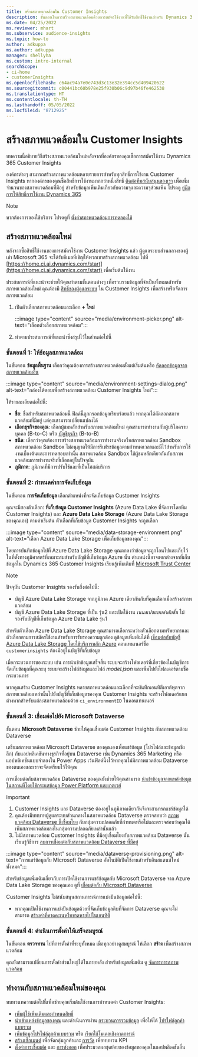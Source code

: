 ```yaml
---
title: สร้างสภาพแวดล้อมใน Customer Insights
description: ขั้นตอนในการสร้างสภาพแวดล้อมด้วยการสมัครใช้งานที่ได้รับสิทธิ์ใช้งานสำหรับ Dynamics 365 Customer Insights
ms.date: 04/25/2022
ms.reviewer: mhart
ms.subservice: audience-insights
ms.topic: how-to
author: adkuppa
ms.author: adkuppa
manager: shellyha
ms.custom: intro-internal
searchScope:
- ci-home
- customerInsights
ms.openlocfilehash: c64ac94a7e0e743d3c13e32e394cc5d409420622
ms.sourcegitcommit: c00441bc60b978e25f930b06c9d97b46fe462538
ms.translationtype: HT
ms.contentlocale: th-TH
ms.lasthandoff: 05/05/2022
ms.locfileid: "8712925"
---
```

# <a name="create-an-environment-in-customer-insights"></a>สร้างสภาพแวดล้อมใน Customer Insights

บทความนี้อธิบายวิธีสร้างสภาพแวดล้อมใหม่หลังจากที่องค์กรของคุณซื้อการสมัครใช้งาน Dynamics 365 Customer Insights 

องค์กรต่างๆ สามารถสร้างสภาพแวดล้อมหลายรายการสำหรับทุกสิทธิ์การใช้งาน Customer Insights หากองค์กรของคุณซื้อสิทธิ์การใช้งานมากกว่าหนึ่งสิทธิ์ [ติดต่อทีมสนับสนุนของเรา](https://go.microsoft.com/fwlink/?linkid=2079641) เพื่อเพิ่มจำนวนของสภาพแวดล้อมที่มีอยู่ สำหรับข้อมูลเพิ่มเติมเกี่ยวกับความจุและความจุส่วนเพิ่ม โปรดดู [คู่มือการให้สิทธิ์การใช้งาน Dynamics 365](https://go.microsoft.com/fwlink/?LinkId=866544)

> [!NOTE]
> หากต้องการลองใช้บริการ โปรดดูที่ [ตั้งค่าสภาพแวดล้อมการทดลองใช้](trial-signup.md)

## <a name="create-a-new-environment"></a>สร้างสภาพแวดล้อมใหม่

หลังจากซื้อสิทธิ์ใช้งานของการสมัครใช้งาน Customer Insights แล้ว ผู้ดูแลระบบส่วนกลางของผู้เช่า Microsoft 365 จะได้รับอีเมลที่เชิญให้พวกเขาสร้างสภาพแวดล้อม ไปที่ [https://home.ci.ai.dynamics.com/start](https://home.ci.ai.dynamics.com/start) เพื่อเริ่มต้นใช้งาน 

ประสบการณ์ที่แนะนำจะช่วยให้คุณทำตามขั้นตอนต่างๆ เพื่อรวบรวมข้อมูลที่จำเป็นทั้งหมดสำหรับสภาพแวดล้อมใหม่ คุณต้องมี [สิทธิ์ของผู้ดูแลระบบ](permissions.md) ใน Customer Insights เพื่อสร้างหรือจัดการสภาพแวดล้อม

1. เปิดตัวเลือกสภาพแวดล้อมและเลือก **+ ใหม่**
  
   :::image type="content" source="media/environment-picker.png" alt-text="เลือกตัวเลือกสภาพแวดล้อม":::

1. ทำตามประสบการณ์ที่แนะนำซึ่งสรุปไว้ในส่วนต่อไปนี้

### <a name="step-1-provide-environment-information"></a>ขั้นตอนที่ 1: ให้ข้อมูลสภาพแวดล้อม

ในขั้นตอน **ข้อมูลพื้นฐาน** เลือกว่าคุณต้องการสร้างสภาพแวดล้อมตั้งแต่เริ่มต้นหรือ [คัดลอกข้อมูลจากสภาพแวดล้อมอื่น](manage-environments.md#copy-the-environment-configuration)

   :::image type="content" source="media/environment-settings-dialog.png" alt-text="กล่องโต้ตอบเพื่อสร้างสภาพแวดล้อม Customer Insights ใหม่":::

ให้รายละเอียดต่อไปนี้:
   - **ชื่อ**: ชื่อสำหรับสภาพแวดล้อมนี้ ฟิลด์นี้ถูกกรอกข้อมูลเรียบร้อยแล้ว หากคุณได้คัดลอกสภาพแวดล้อมที่มีอยู่ แต่คุณสามารถเปลี่ยนแปลงได้
   - **เลือกธุรกิจของคุณ**: เลือกผู้ชมหลักสำหรับสภาพแวดล้อมใหม่ คุณสามารถทำงานกับผู้บริโภครายบุคคล (B-to-C) หรือ [บัญชีธุรกิจ](work-with-business-accounts.md) (B-to-B)
   - **ชนิด**: เลือกว่าคุณต้องการสร้างสภาพแวดล้อมการทำงานจริงหรือสภาพแวดล้อม Sandbox สภาพแวดล้อม Sandbox ไม่อนุญาตให้มีการรีเฟรชข้อมูลตามกำหนดเวลาและมีไว้สำหรับการใช้งานเบื้องต้นและการทดสอบเท่านั้น สภาพแวดล้อม Sandbox ใช้ผู้ชมหลักเดียวกันกับสภาพแวดล้อมการทำงานจริงที่เลือกอยู่ในปัจจุบัน
   - **ภูมิภาค**: ภูมิภาคที่มีการปรับใช้และที่เป็นโฮสต์บริการ

### <a name="step-2-configure-data-storage"></a>ขั้นตอนที่ 2: กำหนดค่าการจัดเก็บข้อมูล

ในขั้นตอน **การจัดเก็บข้อมูล** เลือกตำแหน่งที่จะจัดเก็บข้อมูล Customer Insights

คุณจะมีสองตัวเลือก: **ที่เก็บข้อมูล Customer Insights** (Azure Data Lake ที่จัดการโดยทีม Customer Insights) และ **Azure Data Lake Storage** (Azure Data Lake Storage ของคุณเอง) ตามค่าเริ่มต้น ตัวเลือกที่เก็บข้อมูล Customer Insights จะถูกเลือก

:::image type="content" source="media/data-storage-environment.png" alt-text="เลือก Azure Data Lake Storage เพื่อเก็บข้อมูลของคุณ":::

โดยการบันทึกข้อมูลไปที่ Azure Data Lake Storage คุณตกลงว่าข้อมูลจะถูกโอนไปและเก็บไว้ในที่ตั้งทางภูมิศาสตร์ที่เหมาะสมสำหรับบัญชีที่เก็บข้อมูล Azure นั้น ตำแหน่งนี้อาจแตกต่างจากที่เก็บข้อมูลใน Dynamics 365 Customer Insights เรียนรู้เพิ่มเติมที่ [Microsoft Trust Center](https://www.microsoft.com/trust-center)

> [!NOTE]
> ปัจจุบัน Customer Insights รองรับสิ่งต่อไปนี้:  
> - บัญชี Azure Data Lake Storage จากภูมิภาค Azure เดียวกันกับที่คุณเลือกเมื่อสร้างสภาพแวดล้อม
> - บัญชี Azure Data Lake Storage ที่เป็น รุ่น2 และเปิดใช้งาน *เนมสเปซแบบลำดับชั้น* ไม่รองรับบัญชีที่เก็บข้อมูล Azure Data Lake รุ่น1

สำหรับตัวเลือก Azure Data Lake Storage คุณสามารถเลือกระหว่างตัวเลือกตามทรัพยากรและตัวเลือกตามการสมัครใช้งานสำหรับการรับรองความถูกต้อง ดูข้อมูลเพิ่มเติมได้ที่ [เชื่อมต่อกับบัญชี Azure Data Lake Storage โดยใช้บริการหลัก Azure](connect-service-principal.md) คอนเทนเนอร์ชื่อ `customerinsights` ต้องมีอยู่ในบัญชีที่เก็บข้อมูล

เมื่อกระบวนการของระบบ เช่น การนำเข้าข้อมูลเสร็จสิ้น ระบบจะสร้างโฟลเดอร์ที่เกี่ยวข้องในบัญชีการจัดเก็บข้อมูลที่คุณระบุ ระบบจะสร้างไฟล์ข้อมูลและไฟล์ *model.json* และเพิ่มไปยังโฟลเดอร์ตามชื่อกระบวนการ

หากคุณสร้าง Customer Insights หลายสภาพแวดล้อมและเลือกที่จะบันทึกเอนทิตีเอาต์พุตจากสภาพแวดล้อมเหล่านั้นไปยังบัญชีที่เก็บข้อมูลของคุณ Customer Insights จะสร้างโฟลเดอร์แยกต่างหากสำหรับแต่ละสภาพแวดล้อมด้วย `ci_environmentID` ในคอนเทนเนอร์

### <a name="step-3-connect-to-microsoft-dataverse"></a>ขั้นตอนที่ 3: เชื่อมต่อไปยัง Microsoft Dataverse
   
ขั้นตอน **Microsoft Dataverse** ช่วยให้คุณเชื่อมต่อ Customer Insights กับสภาพแวดล้อม Dataverse

เตรียมสภาพแวดล้อม Microsoft Dataverse ของคุณเองเพื่อแชร์ข้อมูล (โปรไฟล์และข้อมูลเชิงลึก) กับแอปพลิเคชันทางธุรกิจที่อยู่บน Dataverse เช่น Dynamics 365 Marketing หรือแอปพลิเคชันแบบจำลองใน Power Apps เว้นฟิลด์นี้งไว้หากคุณไม่มีสภาพแวดล้อม Dataverse ของตนเองและเราจะจัดเตรียมไว้ให้คุณ

การเชื่อมต่อกับสภาพแวดล้อม Dataverse ของคุณยังช่วยให้คุณสามารถ [นำเข้าข้อมูลจากแหล่งข้อมูลในสถานที่โดยใช้กระแสข้อมูล Power Platform และเกตเวย์](data-sources.md#add-data-from-on-premises-data-sources)

> [!IMPORTANT]
> 1. Customer Insights และ Dataverse ต้องอยู่ในภูมิภาคเดียวกันจึงจะสามารถแชร์ข้อมูลได้
> 1. คุณต้องมีบทบาทผู้ดูแลระบบส่วนกลางในสภาพแวดล้อม Dataverse ตรวจสอบว่า [สภาพแวดล้อม Dataverse นี้เชื่อมโยง](/power-platform/admin/control-user-access#associate-a-security-group-with-a-dataverse-environment) กับกลุ่มความปลอดภัยที่กำหนดหรือไม่และตรวจสอบว่าคุณได้เพิ่มสภาพแวดล้อมลงในกลุ่มความปลอดภัยเหล่านั้นแล้ว
> 1. ไม่มีสภาพแวดล้อม Customer Insights ที่มีอยู่เชื่อมโยงกับสภาพแวดล้อม Dataverse นั้น เรียนรู้วิธีการ [ลบการเชื่อมต่อกับสภาพแวดล้อม Dataverse ที่มีอยู่](manage-environments.md#remove-an-existing-connection-to-a-dataverse-environment)

:::image type="content" source="media/dataverse-provisioning.png" alt-text="การแชร์ข้อมูลกับ Microsoft Dataverse อัตโนมัติเปิดใช้งานสำหรับอินสแตนซ์ใหม่ทั้งหมด":::

สำหรับข้อมูลเพิ่มเติมเกี่ยวกับการเปิดใช้งานการแชร์ข้อมูลกับ Microsoft Dataverse จาก Azure Data Lake Storage ของคุณเอง ดูที่ [เชื่อมต่อกับ Microsoft Dataverse](manage-environments.md#connect-to-microsoft-dataverse)

Customer Insights ไม่สนับสนุนสถานการณ์การแบ่งปันข้อมูลต่อไปนี้:
- หากคุณเปิดใช้งานการแบ่งปันข้อมูลด้วยที่จัดเก็บข้อมูลดิบที่จัดการ Dataverse คุณจะไม่สามารถ [สร้างค่าที่คาดคะเนหรือขาดหายไปในเอนทิตี](predictions.md)

### <a name="step-4-finalize-the-settings"></a>ขั้นตอนที่ 4: ดำเนินการตั้งค่าให้เสร็จสมบูรณ์

ในขั้นตอน **ตรวจทาน** ไปที่การตั้งค่าที่ระบุทั้งหมด เมื่อทุกอย่างดูสมบูรณ์ ให้เลือก **สร้าง** เพื่อสร้างสภาพแวดล้อม 

คุณยังสามารถเปลี่ยนการตั้งค่าส่วนใหญ่ได้ในภายหลัง สำหรับข้อมูลเพิ่มเติม ดู [จัดการการสภาพแวดล้อม](manage-environments.md)

## <a name="work-with-your-new-environment"></a>ทำงานกับสภาพแวดล้อมใหม่ของคุณ

ทบทวนทความต่อไปนี้เพื่อช่วยคุณเริ่มต้นใช้งานการกำหนดค่า Customer Insights: 

- [เพิ่มผู้ใช้เพิ่มเติมและกำหนดสิทธิ์](permissions.md)
- [นำเข้าแหล่งข้อมูลของคุณ](data-sources.md) และดำเนินการผ่าน [กระบวนการรวมข้อมูล](data-unification.md) เพื่อให้ได้ [โปรไฟล์ลูกค้าแบบรวม](customer-profiles.md)
- [เพิ่มข้อมูลโปรไฟล์ลูกค้าแบบรวม](enrichment-hub.md) หรือ [เรียกใช้โมเดลเชิงคาดการณ์](predictions-overview.md)
- [สร้างเซ็กเมนต์](segments.md) เพื่อจัดกลุ่มลูกค้าและ [การวัด](measures.md) เพื่อทบทวน KPI
- [ตั้งค่าการเชื่อมต่อ](connections.md) และ [การส่งออก](export-destinations.md) เพื่อประมวลผลชุดย่อยของข้อมูลของคุณในแอปพลิเคชันอื่น
